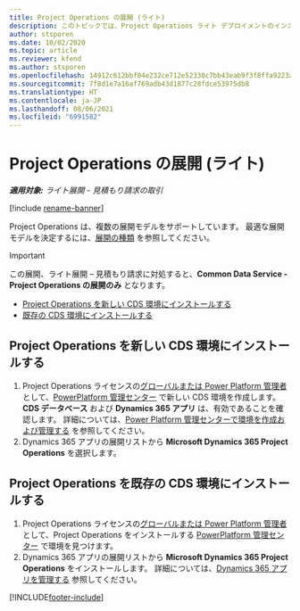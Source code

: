 ```yaml
---
title: Project Operations の展開 (ライト)
description: このトピックでは、Project Operations ライト デプロイメントのインストール方法に関する情報を提供します - 見積もり請求の取引を行います。
author: stsporen
ms.date: 10/02/2020
ms.topic: article
ms.reviewer: kfend
ms.author: stsporen
ms.openlocfilehash: 14912c612bbf04e232ce712e52330c7bb43eab9f3f8ffa9223a2d2f9ce95eb72
ms.sourcegitcommit: 7f8d1e7a16af769adb43d1877c28fdce53975db8
ms.translationtype: HT
ms.contentlocale: ja-JP
ms.lasthandoff: 08/06/2021
ms.locfileid: "6991582"
---
```

# <a name="deploy-project-operations---lite"></a>Project Operations の展開 (ライト)

_**適用対象:** ライト展開 - 見積もり請求の取引_

[!include [rename-banner](~/includes/cc-data-platform-banner.md)]

Project Operations は、複数の展開モデルをサポートしています。 最適な展開モデルを決定するには、[展開の種類](determine-deployment-type.md) を参照してください。


> [!IMPORTANT]
> この展開、ライト展開 – 見積もり請求に対処すると、**Common Data Service - Project Operations の展開のみ** となります。

- [Project Operations を新しい CDS 環境にインストールする](#new)
- [既存の CDS 環境にインストールする](#existing)



## <a name="install-project-operations-to-a-new-cds-environment"></a><a name="new"></a>Project Operations を新しい CDS 環境にインストールする

1. Project Operations ライセンスの[グローバルまたは Power Platform 管理者](/power-platform/admin/global-service-administrators-can-administer-without-license) として、[PowerPlatform 管理センター](https://admin.powerplatform.com) で新しい CDS 環境を作成します。 **CDS データベース** および **Dynamics 365 アプリ** は、有効であることを確認します。 詳細については、[Power Platform 管理センターで環境を作成および管理する](/power-platform/admin/create-environment#create-an-environment-in-the-power-platform-admin-center) を参照してください。
2. Dynamics 365 アプリの展開リストから **Microsoft Dynamics 365 Project Operations** を選択します。


## <a name="install-project-operations-to-an-existing-cds-environment"></a><a name="existing"></a>Project Operations を既存の CDS 環境にインストールする

1. Project Operations ライセンスの[グローバルまたは Power Platform 管理者](/power-platform/admin/global-service-administrators-can-administer-without-license) として、Project Operations をインストールする [PowerPlatform 管理センター](https://admin.powerplatform.com) で環境を見つけます。
2. Dynamics 365 アプリの展開リストから **Microsoft Dynamics 365 Project Operations** をインストールします。 詳細については、[Dynamics 365 アプリを管理する](/power-platform/admin/manage-apps) 参照してください。




[!INCLUDE[footer-include](../includes/footer-banner.md)]